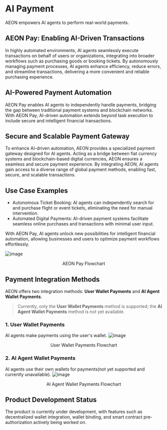 # AI Payment
AEON empowers AI agents to perform real-world payments.

## AEON Pay: Enabling AI-Driven Transactions
In highly automated environments, AI agents seamlessly execute transactions on behalf of users or organizations, integrating into broader workflows such as purchasing goods or booking tickets. By autonomously managing payment processes, AI agents enhance efficiency, reduce errors, and streamline transactions, delivering a more convenient and reliable purchasing experience.

## AI-Powered Payment Automation
AEON Pay enables AI agents to independently handle payments, bridging the gap between traditional payment systems and blockchain networks. With AEON Pay, AI-driven automation extends beyond task execution to include secure and intelligent financial transactions.

## Secure and Scalable Payment Gateway
To enhance AI-driven automation, AEON provides a specialized payment gateway designed for AI agents. Acting as a bridge between fiat currency systems and blockchain-based digital currencies, AEON ensures a seamless and secure payment experience. By integrating AEON, AI agents gain access to a diverse range of global payment methods, enabling fast, secure, and scalable transactions.

## Use Case Examples
- Autonomous Ticket Booking: AI agents can independently search for and purchase flight or event tickets, eliminating the need for manual intervention.
- Automated Digital Payments: AI-driven payment systems facilitate seamless online purchases and transactions with minimal user input.

With AEON Pay, AI agents unlock new possibilities for intelligent financial automation, allowing businesses and users to optimize payment workflows effortlessly.

![image](https://github.com/user-attachments/assets/abfef018-d1b9-455a-9e98-a1a5da4ab527)
<p align="center">AEON Pay Flowchart</p>

## Payment Integration Methods
AEON offers two integration methods: **User Wallet Payments** and **AI Agent Wallet Payments**.
> Currently, only the **User Wallet Payments** method is supported; the **AI Agent Wallet Payments** method is not yet available.

### 1. User Wallet Payments
AI agents make payments using the user's wallet.
![image](https://github.com/user-attachments/assets/ba563056-44d6-4fde-b52f-bf5cf71bd6bc)
<p align="center">User Wallet Payments Flowchart</p>

### 2. AI Agent Wallet Payments
AI agents use their own wallets for payments(not yet supported and currently unavailable).
![image](https://github.com/user-attachments/assets/0c73810c-db92-40a1-9952-9307c6b83ffe)
<p align="center">AI Agent Wallet Payments Flowchart</p>

## Product Development Status
The product is currently under development, with features such as decentralized wallet integration, wallet binding, and smart contract pre-authorization actively being worked on.
